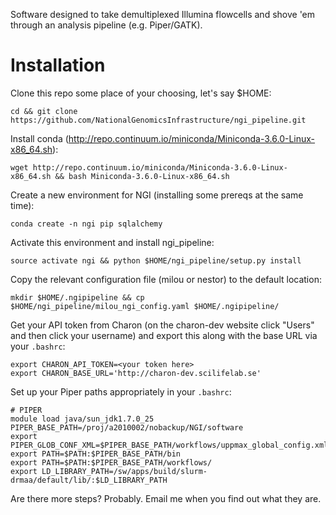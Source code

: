 Software designed to take demultiplexed Illumina flowcells and shove 'em through an analysis pipeline (e.g. Piper/GATK).

Installation
============

Clone this repo some place of your choosing, let's say $HOME:

`cd && git clone https://github.com/NationalGenomicsInfrastructure/ngi_pipeline.git`

Install conda (http://repo.continuum.io/miniconda/Miniconda-3.6.0-Linux-x86_64.sh):

`wget http://repo.continuum.io/miniconda/Miniconda-3.6.0-Linux-x86_64.sh && bash Miniconda-3.6.0-Linux-x86_64.sh`

Create a new environment for NGI (installing some prereqs at the same time):

`conda create -n ngi pip sqlalchemy`

Activate this environment and install ngi_pipeline:

`source activate ngi && python $HOME/ngi_pipeline/setup.py install`

Copy the relevant configuration file (milou or nestor) to the default location:

`mkdir $HOME/.ngipipeline && cp $HOME/ngi_pipeline/milou_ngi_config.yaml $HOME/.ngipipeline/`

Get your API token from Charon (on the charon-dev website click "Users" and then click your username) and export this along with the base URL via your `.bashrc`:

```
export CHARON_API_TOKEN=<your token here>
export CHARON_BASE_URL='http://charon-dev.scilifelab.se'
```

Set up your Piper paths appropriately in your `.bashrc`:

```
# PIPER
module load java/sun_jdk1.7.0_25
PIPER_BASE_PATH=/proj/a2010002/nobackup/NGI/software
export PIPER_GLOB_CONF_XML=$PIPER_BASE_PATH/workflows/uppmax_global_config.xml
export PATH=$PATH:$PIPER_BASE_PATH/bin
export PATH=$PATH:$PIPER_BASE_PATH/workflows/
export LD_LIBRARY_PATH=/sw/apps/build/slurm-drmaa/default/lib/:$LD_LIBRARY_PATH
```

Are there more steps? Probably. Email me when you find out what they are.
